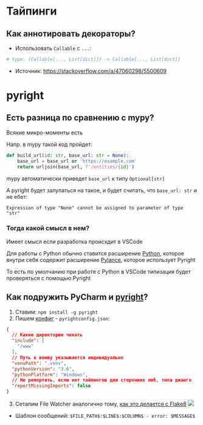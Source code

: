 # Тайпинги
## Как аннотировать декораторы?
- Использовать `Callable` с `...`:
```python
# type: (Callable[..., List[dict]]) -> Callable[..., List[dict]]
```
- Источник: https://stackoverflow.com/a/47060298/5500609


# pyright
## Есть разница по сравнению с mypy?
Всякие микро-моменты есть

Напр. в mypy такой код пройдет:

```python
def build_url(id: str, base_url: str = None):
    base_url = base_url or 'https://example.com'
    return urljoin(base_url, f'/entities/{id}')
```

mypy автоматически приведет `base_url` к типу `Optional[str]`

А pyright будет залупаться на такое, и будет считать, что `base_url: str` и не ебет:

```
Expression of type "None" cannot be assigned to parameter of type "str" 
```

### Тогда какой смысл в нем?

Имеет смысл если разработка происхдит в VSCode

Для работы с Python обычно ставится расширение [Python](https://marketplace.visualstudio.com/items?itemName=ms-python.python), которое внутри себя содержит расширение [Pylance](https://marketplace.visualstudio.com/items?itemName=ms-python.vscode-pylance), которое использует Pyright

То есть по умолчанию при работе с Python в VSCode типизация будет проверяться с помощью Pyright

## Как подружить PyCharm и [pyright](https://github.com/microsoft/pyright)?
1. Ставим: `npm install -g pyright`
2. Пишем [конфиг](https://github.com/microsoft/pyright/blob/main/docs/configuration.md) - `pyrightconfig.json`:
```json  
{  
  // Какие директории чекать
  "include": [  
    "/www"  
  ],  
  // Путь к венву указывается индивидуально
  "venvPath": ".venv",  
  "pythonVersion": "3.6",  
  "pythonPlatform": "Windows",  
  // Не репортить, если нет тайпингов для сторонних либ, типа джанго
  "reportMissingImports": false  
}
```
3. Сетапим File Watcher аналогично тому, [как это делается с Flake8](https://melevir.medium.com/pycharm-loves-flake-671c7fac4f52)
![](Pasted%20image%2020220608103958.png)
- Шаблон сообщений: `$FILE_PATH$:$LINE$:$COLUMN$ - error: $MESSAGE$`